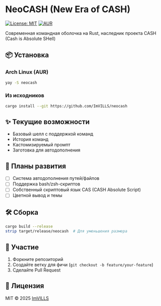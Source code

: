 # NeoCASH (New Era of CASH)

[![License: MIT](https://img.shields.io/badge/License-MIT-yellow.svg)](https://opensource.org/licenses/MIT)
[![AUR](https://img.shields.io/aur/version/neocash)](https://aur.archlinux.org/packages/neocash)

Современная командная оболочка на Rust, наследник проекта CASH (Cash is Absolute SHell)

## 📦 Установка

### Arch Linux (AUR)
```bash
yay -S neocash
```

### Из исходников
```bash
cargo install --git https://github.com/ImVILLS/neocash
```

## ✨ Текущие возможности
- Базовый шелл с поддержкой команд
- История команд
- Кастомизируемый промпт
- Заготовка для автодополнения

## 🚧 Планы развития
- [ ] Система автодополнения путей/файлов
- [ ] Поддержка bash/zsh-скриптов
- [ ] Собственный скриптовый язык CAS (CASH Absolute Script)
- [ ] Цветной вывод и темы

## 🛠 Сборка
```bash
cargo build --release
strip target/release/neocash  # Для уменьшения размера
```

## 🤝 Участие
1. Форкните репозиторий
2. Создайте ветку для фичи (`git checkout -b feature/your-feature`)
3. Сделайте Pull Request

## 📜 Лицензия
MIT © 2025 [ImVILLS](https://github.com/ImVILLS)
